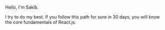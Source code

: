 Hello, I'm Sakib.

I try to do my best. 
If you follow this path for sure in 30 days, you will know the core fundamentals of React.js.

